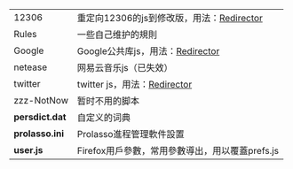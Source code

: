 | | |
| :--- | :--- |
| 12306 | 重定向12306的js到修改版，用法：[Redirector][1] |
| Rules | 一些自己维护的規則 |
| Google | Google公共库js，用法：[Redirector][1] |
| netease | 网易云音乐js（已失效） |
| twitter | twitter js，用法：[Redirector][1] |
| zzz-NotNow | 暂时不用的脚本 |
| **persdict.dat** | 自定义的词典 |
| **prolasso.ini** | Prolasso進程管理軟件設置 |
| **user.js** | Firefox用戶參數，常用參數導出，用以覆蓋prefs.js |

[1]: https://github.com/dupontjoy/userChrome.js-Collections-/tree/master/Redirector